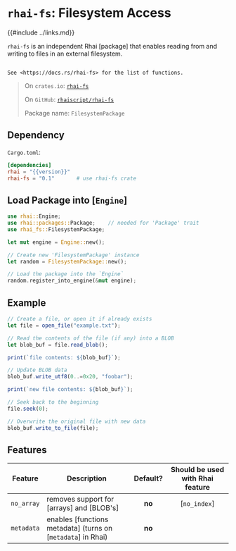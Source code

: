 `rhai-fs`: Filesystem Access
============================

{{#include ../links.md}}


`rhai-fs` is an independent Rhai [package] that enables reading from and writing to files in an
external filesystem.

```admonish info.side "Documentation"

See <https://docs.rs/rhai-fs> for the list of functions.
```

> On `crates.io`: [`rhai-fs`](https://crates.io/crates/rhai-fs)
>
> On `GitHub`: [`rhaiscript/rhai-fs`](https://github.com/rhaiscript/rhai-fs)
>
> Package name: `FilesystemPackage`


Dependency
----------

`Cargo.toml`:

```toml
[dependencies]
rhai = "{{version}}"
rhai-fs = "0.1"       # use rhai-fs crate
```


Load Package into [`Engine`]
----------------------------

```rust
use rhai::Engine;
use rhai::packages::Package;    // needed for 'Package' trait
use rhai_fs::FilesystemPackage;

let mut engine = Engine::new();

// Create new 'FilesystemPackage' instance
let random = FilesystemPackage::new();

// Load the package into the `Engine`
random.register_into_engine(&mut engine);
```


Example
-------

```js
// Create a file, or open it if already exists
let file = open_file("example.txt");

// Read the contents of the file (if any) into a BLOB
let blob_buf = file.read_blob();

print(`file contents: ${blob_buf}`);

// Update BLOB data
blob_buf.write_utf8(0..=0x20, "foobar");

print(`new file contents: ${blob_buf}`);

// Seek back to the beginning
file.seek(0);

// Overwrite the original file with new data
blob_buf.write_to_file(file);
```


Features
--------

|  Feature   | Description                                                  | Default? | Should be used with Rhai feature |
| :--------: | ------------------------------------------------------------ | :------: | :------------------------------: |
| `no_array` | removes support for [arrays] and [BLOB's]                    |  **no**  |           [`no_index`]           |
| `metadata` | enables [functions metadata] (turns on [`metadata`] in Rhai) |  **no**  |                                  |
